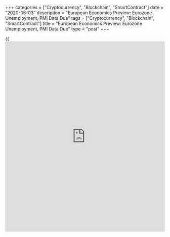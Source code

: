 +++
categories = ["Cryptocurrency", "Blockchain", "SmartContract"]
date = "2020-06-03"
description = "European Economics Preview: Eurozone Unemployment, PMI Data Due"
tags = ["Cryptocurrency", "Blockchain", "SmartContract"]
title = "European Economics Preview: Eurozone Unemployment, PMI Data Due"
type = "post"
+++

{{<iframe id="large-banner" src="https://www.bounty.group/#slide=22.0" width="100%" height="600" scrolling="no" style="border: 0px solid rgb(216, 221, 230); border-radius: 3px;">}}

Unemployment and final Purchasing Managers' survey results from euro
area are due on Wednesday, headlining a busy day for the European
economic [news](https://www.letsplayfx.com/blog/forex-news-website/).

At 1.45 am ET, the Federal Statistical office releases Swiss GDP data
for the first quarter. The [economy][1] is forecast to contract 2
percent sequentially after rising 0.3 percent in the fourth quarter.

At 3.00 am ET, consumer and producer prices data from Turkey is due.
Inflation is expected to rise to 11 percent in May from 10.94 percent in
April.

At 3.15 am ET, IHS Markit publishes Spain's services PMI data. The index
is forecast to rise to 25.0 in May from 7.1 in April.

At 3.45 am ET, Italy's services PMI data is due. Economists forecast the
indicator to climb to 26.5 in May from 10.8 in April.

Thereafter, final composite PMI results are due from France and Germany
at 3.50 am and 3.55 am ET, respectively.

At 3.55 am ET, Germany's unemployment data is due. The number of
unemployed is forecast to rise by 200,000 in May from April.

At 4.00 am ET, IHS Markit is scheduled to issue Eurozone composite PMI
data. The final reading is seen at 30.5 in May, unchanged from the flash
estimate, and above April's record low 13.6.

In the meantime, Italy's Istat releases April unemployment data. The
jobless rate is expected to rise to 9.5 percent from 8.4 percent in
March.

At 4.30 am ET, UK Markit/CIPS composite PMI survey results are due. The
final score is seen at 28.9 in May, in line with flash estimate, versus
13.8 in April.

At 5.00 am ET, Eurostat publishes euro area unemployment data and
producer prices. Economists expect the jobless rate to advance to 8.2
percent in April from 7.4 percent in March.

At 7.00 am ET, Poland's central bank announces its rate decision.

For comments and feedback [contact](https://www.playgroundfx.com/contact/): editorial@rtt[news](https://www.letsplayfx.com/blog/forex-news-website/).com

[Business News][2]

   1. www.rtt[news](https://www.letsplayfx.com/blog/forex-news-website/).com/Content/EconomicNews.aspx
   2. www.rtt[news](https://www.letsplayfx.com/blog/forex-news-website/).com/Content/Business.aspx